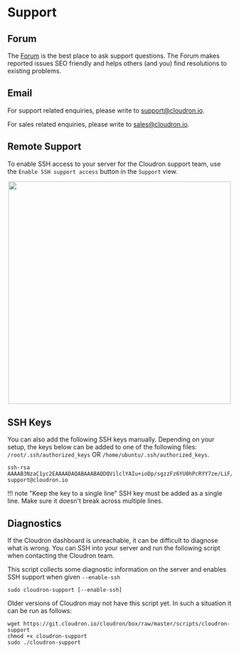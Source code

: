 # Support

## Forum

The <a href="https://forum.cloudron.io">Forum</a> is the best place to ask support
questions. The Forum makes reported issues SEO friendly and helps others (and you)
find resolutions to existing problems.

## Email

For support related enquiries, please write to <a target="_blank" href="mailto:support@cloudron.io">support@cloudron.io</a>.

For sales related enquiries, please write to <a target="_blank" href="mailto:sales@cloudron.io">sales@cloudron.io</a>.

## Remote Support

To enable SSH access to your server for the Cloudron support team, use the `Enable SSH support access`
button in the `Support` view.

<center>
<img src="/documentation/img/remote-support.png" class="shadow" width="500px">
</center>

## SSH Keys

You can also add the following SSH keys manually. Depending on your setup, the keys below can be added
to one of the following files: `/root/.ssh/authorized_keys` OR `/home/ubuntu/.ssh/authorized_keys`.

```
ssh-rsa AAAAB3NzaC1yc2EAAAADAQABAAABAQDQVilclYAIu+ioDp/sgzzFz6YU0hPcRYY7ze/LiF/lC7uQqK062O54BFXTvQ3ehtFZCx3bNckjlT2e6gB8Qq07OM66De4/S/g+HJW4TReY2ppSPMVNag0TNGxDzVH8pPHOysAm33LqT2b6L/wEXwC6zWFXhOhHjcMqXvi8Ejaj20H1HVVcf/j8qs5Thkp9nAaFTgQTPu8pgwD8wDeYX1hc9d0PYGesTADvo6HF4hLEoEnefLw7PaStEbzk2fD3j7/g5r5HcgQQXBe74xYZ/1gWOX2pFNuRYOBSEIrNfJEjFJsqk3NR1+ZoMGK7j+AZBR4k0xbrmncQLcQzl6MMDzkp support@cloudron.io
```

!!! note "Keep the key to a single line"
    SSH key must be added as a single line. Make sure it doesn't break across multiple lines.

## Diagnostics

If the Cloudron dashboard is unreachable, it can be difficult to diagnose what is wrong.
You can SSH into your server and run the following script when contacting the Cloudron team.

This script collects some diagnostic information on the server and enables SSH support when given `--enable-ssh`
```
sudo cloudron-support [--enable-ssh]
```

Older versions of Cloudron may not have this script yet. In such a situation it can be run as follows:
```
wget https://git.cloudron.io/cloudron/box/raw/master/scripts/cloudron-support
chmod +x cloudron-support
sudo ./cloudron-support
```

